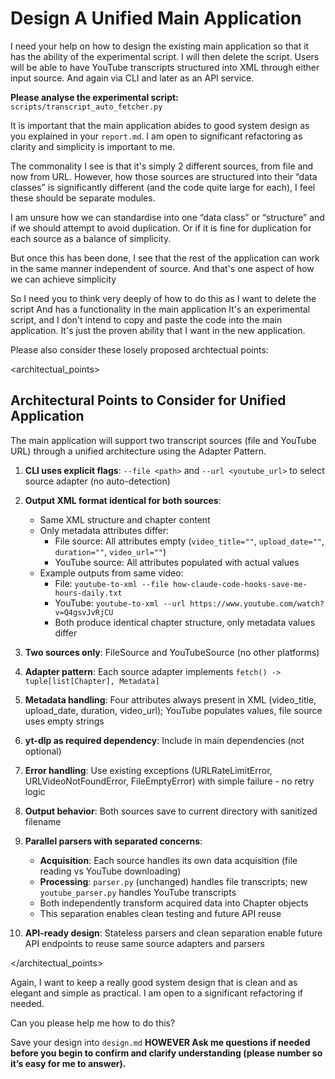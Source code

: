 # Design A Unified Main Application

I need your help on how to design the existing main application so that it has the ability of the experimental script. I will then delete the script. Users will be able to have YouTube transcripts structured into XML through either input source. And again via CLI and later as an API service.

**Please analyse the experimental script:** `scripts/transcript_auto_fetcher.py`

It is important that the main application abides to good system design as you explained in your `report.md`. I am open to significant refactoring as clarity and simplicity is important to me. 

The commonality I see is that it's simply 2 different sources, from file and now from URL. However, how those sources are structured into their “data classes” is significantly different (and the code quite large for each), I feel these should be separate modules. 

I am unsure how we can standardise into one “data class” or “structure” and if we should attempt to avoid duplication. Or if it is fine for duplication for each source as a balance of simplicity. 

But once this has been done, I see that the rest of the application can work in the same manner independent of source. And that's one aspect of how we can achieve simplicity 

So I need you to think very deeply of how to do this as I want to delete the script And has a functionality in the main application It's an experimental script, and I don't intend to copy and paste the code into the main application. It's just the proven ability that I want in the new application.

Please also consider these losely proposed archtectual points:

<architectual_points>

## Architectural Points to Consider for Unified Application

The main application will support two transcript sources (file and YouTube URL) through a unified architecture using the Adapter Pattern.

1. **CLI uses explicit flags**: `--file <path>` and `--url <youtube_url>` to select source adapter (no auto-detection)

2. **Output XML format identical for both sources**:
   - Same XML structure and chapter content  
   - Only metadata attributes differ:
     - File source: All attributes empty (`video_title=""`, `upload_date=""`, `duration=""`, `video_url=""`)
     - YouTube source: All attributes populated with actual values
   - Example outputs from same video:
     - File: `youtube-to-xml --file how-claude-code-hooks-save-me-hours-daily.txt`
     - YouTube: `youtube-to-xml --url https://www.youtube.com/watch?v=Q4gsvJvRjCU`
     - Both produce identical chapter structure, only metadata values differ

3. **Two sources only**: FileSource and YouTubeSource (no other platforms)

4. **Adapter pattern**: Each source adapter implements `fetch() -> tuple[list[Chapter], Metadata]`

5. **Metadata handling**: Four attributes always present in XML (video_title, upload_date, duration, video_url); YouTube populates values, file source uses empty strings

6. **yt-dlp as required dependency**: Include in main dependencies (not optional)

7. **Error handling**: Use existing exceptions (URLRateLimitError, URLVideoNotFoundError, FileEmptyError) with simple failure - no retry logic

8. **Output behavior**: Both sources save to current directory with sanitized filename

9. **Parallel parsers with separated concerns**: 
   - **Acquisition**: Each source handles its own data acquisition (file reading vs YouTube downloading)
   - **Processing**: `parser.py` (unchanged) handles file transcripts; new `youtube_parser.py` handles YouTube transcripts
   - Both independently transform acquired data into Chapter objects
   - This separation enables clean testing and future API reuse

10. **API-ready design**: Stateless parsers and clean separation enable future API endpoints to reuse same source adapters and parsers

</architectual_points>

Again, I want to keep a really good system design that is clean and as elegant and simple as practical. I am open to a significant refactoring if needed. 

Can you please help me how to do this? 

Save your design into `design.md` **HOWEVER Ask me questions if needed before you begin to confirm and clarify understanding (please number so it’s easy for me to answer).**